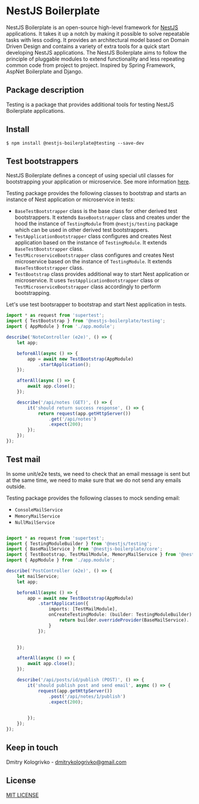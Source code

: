 # NestJS Boilerplate

NestJS Boilerplate is an open-source high-level framework for [NestJS](https://github.com/nestjs/nest) applications.
It takes it up a notch by making it possible to solve repeatable tasks with less coding. It provides an architectural
model based on Domain Driven Design and contains a variety of extra tools for a quick start developing NestJS
applications. The NestJS Boilerplate aims to follow the principle of pluggable modules to extend functionality and
less repeating common code from project to project. Inspired by Spring Framework, AspNet Boilerplate and Django.

## Package description

Testing is a package that provides additional tools for testing NestJS Boilerplate applications.

## Install

`$ npm install @nestjs-boilerplate@testing --save-dev`

## Test bootstrappers

NestJS Boilerplate defines a concept of using special util classes for bootstrapping your application or microservice.
See more information [here](https://github.com/dmitrykologrivko/nestjs-boilerplate/blob/master/packages/core/docs/bootstrap.md).

Testing package provides the following classes to bootstrap and starts an instance of Nest application or microservice in tests:
* `BaseTestBootstrapper` class is the base class for other derived test bootstrappers. It extends `BaseBootstrapper` class 
and creates under the hood the instance of `TestingModule` from `@nestjs/testing` package which can be used in 
other derived test bootstrappers.
* `TestApplicationBootstrapper` class configures and creates Nest application based on the instance of `TestingModule`. 
It extends `BaseTestBootstrapper` class.
* `TestMicroserviceBootstrapper` class configures and creates Nest microservice based on the instance of `TestingModule`.
It extends `BaseTestBootstrapper` class.
* `TestBootstrap` class provides additional way to start Nest application or microservice. It uses
`TestApplicationBootstrapper` class or `TestMicroserviceBootstrapper` class accordingly to perform bootstrapping.

Let's use test bootsrapper to bootstrap and start Nest application in tests.

```typescript
import * as request from 'supertest';
import { TestBootstrap } from '@nestjs-boilerplate/testing';
import { AppModule } from './app.module';

describe('NoteController (e2e)', () => {
    let app;

    beforeAll(async () => {
        app = await new TestBootstrap(AppModule)
            .startApplication();
    });

    afterAll(async () => {
        await app.close();
    });

    describe('/api/notes (GET)', () => {
        it('should return success response', () => {
            return request(app.getHttpServer())
                .get('/api/notes')
                .expect(200);
        });
    });
});
```

## Test mail

In some unit/e2e tests, we need to check that an email message is sent but at the same time, we need to make sure that 
we do not send any emails outside.

Testing package provides the following classes to mock sending email:
* `ConsoleMailService`
* `MemoryMailService`
* `NullMailService`

```typescript

```

```typescript
import * as request from 'supertest';
import { TestingModuleBuilder } from '@nestjs/testing';
import { BaseMailService } from '@nestjs-boilerplate/core';
import { TestBootstrap, TestMailModule, MemoryMailService } from '@nestjs-boilerplate/testing';
import { AppModule } from './app.module';

describe('PostController (e2e)', () => {
    let mailService;
    let app;

    beforeAll(async () => {
        app = await new TestBootstrap(AppModule)
            .startApplication({
                imports: [TestMailModule],
                onCreateTestingModule: (builder: TestingModuleBuilder) => {
                    return builder.overrideProvider(BaseMailService).
                }
            });

        
    });

    afterAll(async () => {
        await app.close();
    });

    describe('/api/posts/id/publish (POST)', () => {
        it('should publish post and send email', async () => {
            request(app.getHttpServer())
                .post('/api/notes/1/publish')
                .expect(200);

            
        });
    });
});
```

## Keep in touch

Dmitry Kologrivko - dmitrykologrivko@gmail.com

## License

[MIT LICENSE](./LICENSE)
